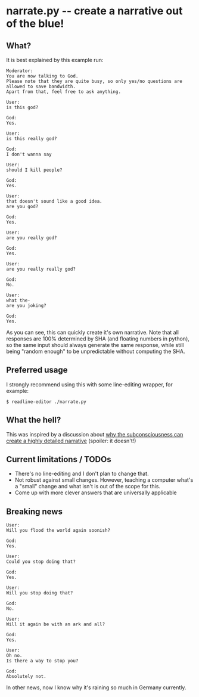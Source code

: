 # narrate.py -- create a narrative out of the blue!

## What?

It is best explained by this example run:

```
Moderator:
You are now talking to God.
Please note that they are quite busy, so only yes/no questions are allowed to save bandwidth.
Apart from that, feel free to ask anything.

User:
is this god?

God:
Yes.

User:
is this really god?

God:
I don't wanna say

User:
should I kill people?

God:
Yes.

User:
that doesn't sound like a good idea.
are you god?

God:
Yes.

User:
are you really god?

God:
Yes.

User:
are you really really god?

God:
No.

User:
what the-
are you joking?

God:
Yes.
```

As you can see, this can quickly create it's own narrative.  Note that
all responses are 100% determined by SHA (and floating numbers in
python), so the same input should always generate the same response,
while still being "random enough" to be unpredictable without computing
the SHA.

## Preferred usage

I strongly recommend using this with some line-editing wrapper, for example:

    $ readline-editor ./narrate.py 

## What the hell?

This was inspired by a discussion about [why the subconsciousness can
create a highly detailed
narrative](https://www.reddit.com/r/explainlikeimfive/comments/4nl12b/eli5_when_dreaming_how_is_my_subconscious_able_to/d44snnb)
(spoiler: it doesn't!)

## Current limitations / TODOs

- There's no line-editing and I don't plan to change that.
- Not robust against small changes.  However, teaching a computer what's
  a "small" change and what isn't is out of the scope for this.
- Come up with more clever answers that are universally applicable

## Breaking news

```
User:
Will you flood the world again soonish?

God:
Yes.

User:
Could you stop doing that?

God:
Yes.

User:
Will you stop doing that?

God:
No.

User:
Will it again be with an ark and all?

God:
Yes.

User:
Oh no.
Is there a way to stop you?

God:
Absolutely not.
```

In other news, now I know why it's raining so much in Germany currently.
